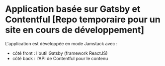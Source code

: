 # Application basée sur Gatsby et Contentful [Repo temporaire pour un site en cours de développement]

L'application est développée en mode Jamstack avec :
- côté front : l'outil Gatsby (framework ReactJS) 
- côté back : l'API de Contentful pour le contenu


